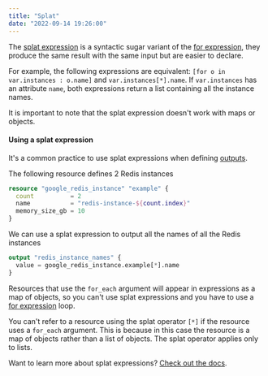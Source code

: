 ```yaml
---
title: "Splat"
date: "2022-09-14 19:26:00"
---
```


The [splat expression](https://www.terraform.io/language/expressions/splat) is a syntactic sugar variant of the [for expression](https://www.terraform.io/language/expressions/for), they produce the same result with the same input but are easier to declare.

For example, the following expressions are equivalent: `[for o in var.instances : o.name]` and `var.instances[*].name`.
If `var.instances` has an attribute `name`, both expressions return a list containing all the instance names.

It is important to note that the splat expression doesn't work with maps or objects.

#### Using a splat expression

It's a common practice to use splat expressions when defining [outputs](../outputs).

The following resource defines 2 Redis instances

```terraform
resource "google_redis_instance" "example" {
  count          = 2
  name           = "redis-instance-${count.index}"
  memory_size_gb = 10
}
```

We can use a splat expression to output all the names of all the Redis instances

```terraform
output "redis_instance_names" {
  value = google_redis_instance.example[*].name
}
```

Resources that use the `for_each` argument will appear in expressions as a map of objects, so you can't use splat expressions and you have to use a [for expression](../for) loop.

You can't refer to a resource using the splat operator `[*]` if the resource uses a `for_each` argument. This is because in this case the resource is a map of objects rather than a list of objects.
The splat operator applies only to lists.

Want to learn more about splat expressions? [Check out the docs](https://www.terraform.io/language/expressions/splat).
